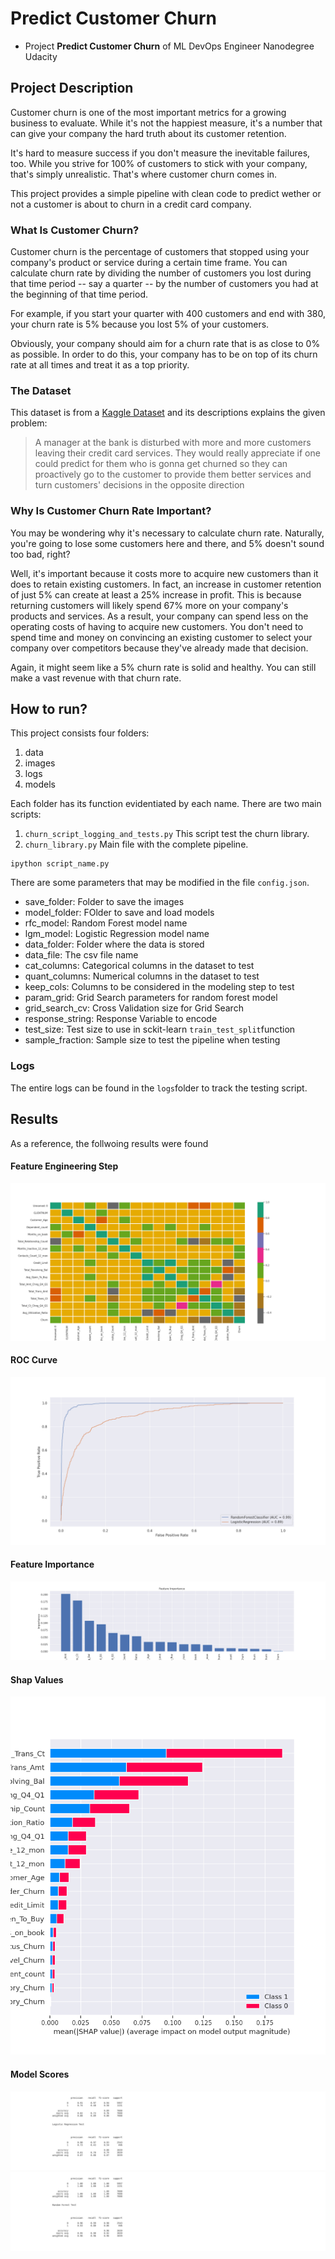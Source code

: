 # Predict Customer Churn

- Project **Predict Customer Churn** of ML DevOps Engineer Nanodegree Udacity

## Project Description
Customer churn is one of the most important metrics for a growing business to evaluate. While it's not the happiest measure, it's a number that can give your company the hard truth about its customer retention.

It's hard to measure success if you don't measure the inevitable failures, too. While you strive for 100% of customers to stick with your company, that's simply unrealistic. That's where customer churn comes in.

This project provides a simple pipeline with clean code to predict wether or not a customer is about to churn in a credit card company.

### What Is Customer Churn?
Customer churn is the percentage of customers that stopped using your company's product or service during a certain time frame. You can calculate churn rate by dividing the number of customers you lost during that time period -- say a quarter -- by the number of customers you had at the beginning of that time period.

For example, if you start your quarter with 400 customers and end with 380, your churn rate is 5% because you lost 5% of your customers.

Obviously, your company should aim for a churn rate that is as close to 0% as possible. In order to do this, your company has to be on top of its churn rate at all times and treat it as a top priority.

### The Dataset 

This dataset is from a [Kaggle Dataset](https://www.kaggle.com/sakshigoyal7/credit-card-customers) and its descriptions explains the given problem:

> A manager at the bank is disturbed with more and more customers leaving their credit card services. They would really appreciate if one could predict for them who is gonna get churned so they can proactively go to the customer to provide them better services and turn customers' decisions in the opposite direction

### Why Is Customer Churn Rate Important?
You may be wondering why it's necessary to calculate churn rate. Naturally, you're going to lose some customers here and there, and 5% doesn't sound too bad, right?

Well, it's important because it costs more to acquire new customers than it does to retain existing customers. In fact, an increase in customer retention of just 5% can create at least a 25% increase in profit. This is because returning customers will likely spend 67% more on your company's products and services. As a result, your company can spend less on the operating costs of having to acquire new customers. You don't need to spend time and money on convincing an existing customer to select your company over competitors because they've already made that decision.

Again, it might seem like a 5% churn rate is solid and healthy. You can still make a vast revenue with that churn rate.


## How to run?
This project consists four folders:

1. data
2. images
3. logs
4. models

Each folder has its function evidentiated by each name. There are two main scripts:

1. `churn_script_logging_and_tests.py`
    This script test the churn library.
2. `churn_library.py`
    Main file with the complete pipeline.

```
ipython script_name.py
```

There are some parameters that may be modified in the file `config.json`.

* save_folder: Folder to save the images
* model_folder: FOlder to save and load models
* rfc_model: Random Forest model name
* lgm_model: Logistic Regression model name
* data_folder: Folder where the data is stored
* data_file: The csv file name 
* cat_columns: Categorical columns in the dataset to test
* quant_columns: Numerical columns in the dataset to test
* keep_cols: Columns to be considered in the modeling step to test
* param_grid: Grid Search parameters for random forest model
* grid_search_cv: Cross Validation size for Grid Search
* response_string: Response Variable to encode
* test_size: Test size to use in sckit-learn `train_test_split`function
* sample_fraction: Sample size to test the pipeline when testing

### Logs

The entire logs can be found in the `logs`folder to track the testing script.

## Results

As a reference, the follwoing results were found

#### Feature Engineering Step
![Heatmap](/images/Heatmap.png)


#### ROC Curve
![ROC Curve](/images/ROC_Curve.png)

#### Feature Importance
![Feature Importance](/images/Feature_Importance.png)

#### Shap Values
![Shap](/images/Shap_Values.png)

#### Model Scores
![Shap](/images/Logistic_Regression_Report.png)
![Shap](/images/Random_Forest_Report.png)


